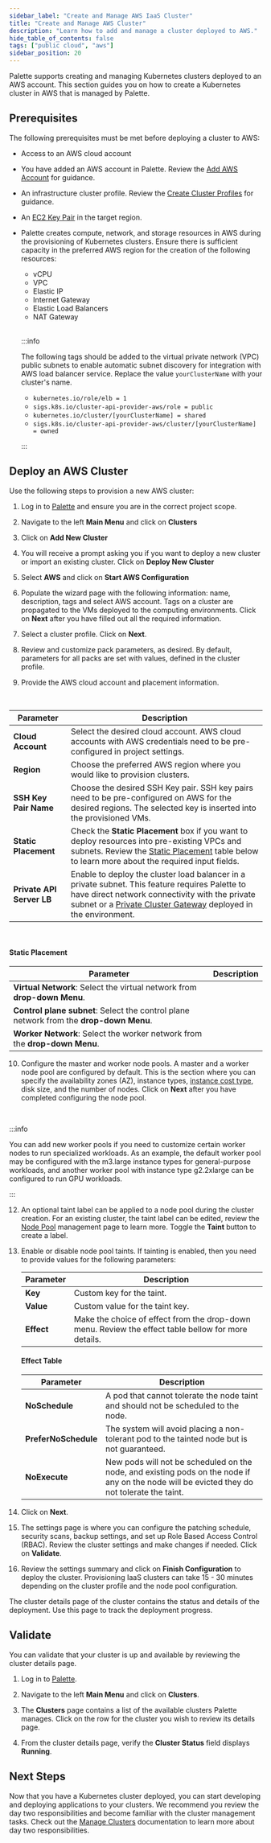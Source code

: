 ```yaml
---
sidebar_label: "Create and Manage AWS IaaS Cluster"
title: "Create and Manage AWS Cluster"
description: "Learn how to add and manage a cluster deployed to AWS."
hide_table_of_contents: false
tags: ["public cloud", "aws"]
sidebar_position: 20
---
```



Palette supports creating and managing Kubernetes clusters deployed to an AWS account. This section guides you on how to create a Kubernetes cluster in AWS that is managed by Palette.

## Prerequisites

The following prerequisites must be met before deploying a cluster to AWS:

- Access to an AWS cloud account 


- You have added an AWS account in Palette. Review the [Add AWS Account](add-aws-accounts.md) for guidance.


- An infrastructure cluster profile. Review the [Create Cluster Profiles](../../../cluster-profiles/task-define-profile.md) for guidance.


- An [EC2 Key Pair](https://docs.aws.amazon.com/AWSEC2/latest/UserGuide/ec2-key-pairs.html) in the target region.


- Palette creates compute, network, and storage resources in AWS during the provisioning of Kubernetes clusters. Ensure there is sufficient capacity in the preferred AWS region for the creation of the following resources:
    - vCPU
    - VPC
    - Elastic IP
    - Internet Gateway
    - Elastic Load Balancers
    - NAT Gateway

  <br />

  :::info

  The following tags should be added to the virtual private network (VPC) public subnets to enable automatic subnet discovery for integration with AWS load balancer service. Replace the value `yourClusterName` with your cluster's name.

  - `kubernetes.io/role/elb = 1`
  - `sigs.k8s.io/cluster-api-provider-aws/role = public`
  - `kubernetes.io/cluster/[yourClusterName] = shared` 
  - `sigs.k8s.io/cluster-api-provider-aws/cluster/[yourClusterName] = owned`

  :::


## Deploy an AWS Cluster

Use the following steps to provision a new AWS cluster:

1. Log in to [Palette](https://console.spectrocloud.com) and ensure you are in the correct project scope.


2. Navigate to the left **Main Menu** and click on **Clusters**


3. Click on **Add New Cluster**


4. You will receive a prompt asking you if you want to deploy a new cluster or import an existing cluster. Click on **Deploy New Cluster**


5. Select **AWS** and click on **Start AWS Configuration**


6. Populate the wizard page with the following information: name, description, tags and select AWS account. Tags on a cluster are propagated to the VMs deployed to the computing environments. Click on **Next** after you have filled out all the required information.


7. Select a cluster profile. Click on **Next**.


8. Review and customize pack parameters, as desired. By default, parameters for all packs are set with values, defined in the cluster profile.


9. Provide the AWS cloud account and placement information.

  <br />

  |**Parameter**| **Description**|
  |-------------|---------------|
  |**Cloud Account** | Select the desired cloud account. AWS cloud accounts with AWS credentials need to be pre-configured in project settings.|
  |**Region** | Choose the preferred AWS region where you would like to provision clusters.|
  |**SSH Key Pair Name** | Choose the desired SSH Key pair. SSH key pairs need to be pre-configured on AWS for the desired regions. The selected key is inserted into the provisioned VMs.|
  |**Static Placement** | Check the **Static Placement** box if you want to deploy resources into pre-existing VPCs and subnets. Review the [Static Placement](#static-placement) table below to learn more about the required input fields.|
  | **Private API Server LB**| Enable to deploy the cluster load balancer in a private subnet. This feature requires Palette to have direct network connectivity with the private subnet or a [Private Cluster Gateway](../../data-center/maas/install-manage-maas-pcg.md) deployed in the environment.|
  
  <br />

  #### Static Placement

  |Parameter|Description|
  |---|---|
  |**Virtual Network**: Select the virtual network from **drop-down Menu**.|
  |**Control plane subnet**: Select the control plane network from the **drop-down Menu**.|
  |**Worker Network**: Select the worker network from the **drop-down Menu**. |
  


10. Configure the master and worker node pools. A master and a worker node pool are configured by default. This is the section where you can specify the availability zones (AZ), instance types, [instance cost type](architecture.md#spot-instances), disk size, and the number of nodes. Click on **Next** after you have completed configuring the node pool.

  <br />

  :::info

  You can add new worker pools if you need to customize certain worker nodes to run specialized workloads. As an example, the default worker pool may be configured with the m3.large instance types for general-purpose workloads, and another worker pool with instance type g2.2xlarge can be configured to run GPU workloads.

  :::






12. An optional taint label can be applied to a node pool during the cluster creation. For an existing cluster, the taint label can be edited, review the [Node Pool](../../cluster-management/node-pool.md) management page to learn more. Toggle the **Taint** button to create a label.


13. Enable or disable node pool taints. If tainting is enabled, then you need to provide values for the following parameters:
    
    |**Parameter**| **Description**|
    |-------------|---------------|
    |**Key**      |Custom key for the taint.|
    |**Value**    | Custom value for the taint key.|
    | **Effect**  | Make the choice of effect from the drop-down menu. Review the effect table bellow for more details. |
  
    #### Effect Table
    
    |**Parameter**| **Description**|
    |-------------|---------------|
    | **NoSchedule**|  A pod that cannot tolerate the node taint and should not be scheduled to the node. 
    | **PreferNoSchedule**| The system will avoid placing a non-tolerant pod to the tainted node but is not guaranteed.
    | **NoExecute**|  New pods will not be scheduled on the node, and existing pods on the node if any on the node will be evicted they do not tolerate the taint. |

14. Click on **Next**.  
    
15. The settings page is where you can configure the patching schedule, security scans, backup settings, and set up Role Based Access Control (RBAC). Review the cluster settings and make changes if needed. Click on **Validate**.

16. Review the settings summary and click on **Finish Configuration** to deploy the cluster. Provisioning IaaS clusters can take 15 - 30 minutes depending on the cluster profile and the node pool configuration.

The cluster details page of the cluster contains the status and details of the deployment. Use this page to track the deployment progress.


## Validate

You can validate that your cluster is up and available by reviewing the cluster details page. 

1. Log in to [Palette](https://console.spectrocloud.com).



2. Navigate to the left **Main Menu** and click on **Clusters**. 


3. The **Clusters** page contains a list of the available clusters Palette manages. Click on the row for the cluster you wish to review its details page. 



4. From the cluster details page, verify the **Cluster Status** field displays **Running**.


## Next Steps

Now that you have a Kubernetes cluster deployed, you can start developing and deploying applications to your clusters. We recommend you review the day two responsibilities and become familiar with the cluster management tasks. Check out the [Manage Clusters](../../cluster-management/cluster-management.md) documentation to learn more about day two responsibilities. 